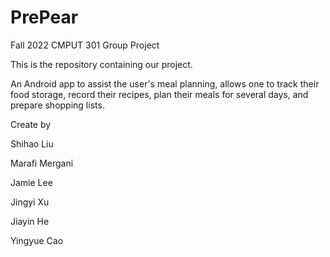 # PrePear

Fall 2022 CMPUT 301 Group Project

This is the repository containing our project.

An Android app to assist the user's meal planning, allows one to track their food storage, record their recipes, plan their meals for several days, and prepare shopping lists.

Create by 

Shihao Liu

Marafi Mergani

Jamie Lee

Jingyi Xu

Jiayin He

Yingyue Cao
